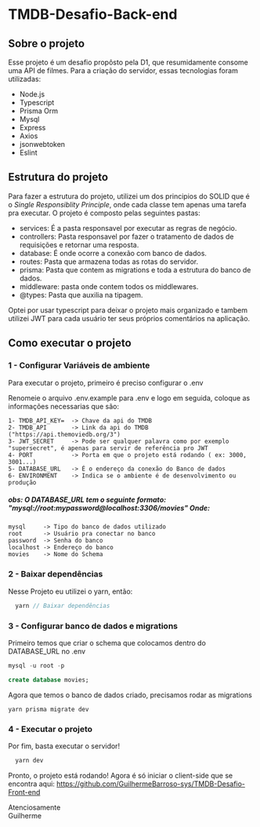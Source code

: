 # TMDB-Desafio-Back-end
## Sobre o projeto
  Esse projeto é um desafio propôsto pela D1, que resumidamente consome uma API de filmes. Para a criação do servidor, essas tecnologias foram utilizadas:
  - Node.js
  - Typescript
  - Prisma Orm
  - Mysql
  - Express
  - Axios
  - jsonwebtoken 
  - Eslint
## Estrutura do projeto
Para fazer a estrutura do projeto, utilizei um dos principios do SOLID que é o <i>Single Responsiblity Principle</i>, onde cada classe tem apenas uma tarefa pra executar. O projeto é composto pelas seguintes pastas:
  - services: É a pasta responsavel por executar as regras de negócio.
  - controllers: Pasta responsavel por fazer o tratamento de dados de requisições e retornar uma resposta.
  - database: É onde ocorre a conexão com banco de dados.
  - routes: Pasta que armazena todas as rotas do servidor.
  - prisma: Pasta que contem as migrations e toda a estrutura do banco de dados.
  - middleware: pasta onde contem todos os middlewares.
  - @types: Pasta que auxilia na tipagem.

Optei por usar typescript para deixar o projeto mais organizado e tambem utilizei JWT para cada usuário ter seus próprios comentários na aplicação.

## Como executar o projeto

### 1 - Configurar Variáveis de ambiente
Para executar o projeto, primeiro é preciso configurar o .env

Renomeie o arquivo .env.example para .env e logo em seguida, coloque as informações necessarias que são:
    
    1- TMDB_API_KEY=  -> Chave da api do TMDB
    2- TMDB_API       -> Link da api do TMDB ("https://api.themoviedb.org/3")
    3- JWT_SECRET     -> Pode ser qualquer palavra como por exemplo "supersecret", é apenas para servir de referência pro JWT
    4- PORT           -> Porta em que o projeto está rodando ( ex: 3000, 3001...)
    5- DATABASE_URL   -> É o endereço da conexão do Banco de dados
    6- ENVIRONMENT    -> Indica se o ambiente é de desenvolvimento ou produção

    
<h5> 
  obs: O DATABASE_URL tem o seguinte formato: "mysql://root:mypassword@localhost:3306/movies" Onde:
</h5>

    mysql     -> Tipo do banco de dados utilizado
    root      -> Usuário pra conectar no banco
    password  -> Senha do banco
    localhost -> Endereço do banco
    movies    -> Nome do Schema
    
### 2 - Baixar dependências
Nesse Projeto eu utilizei o yarn, então:
```ts
  yarn // Baixar dependências  
```

### 3 - Configurar banco de dados e migrations
Primeiro temos que criar o schema que colocamos dentro do DATABASE_URL no .env

```sql
mysql -u root -p

create database movies;
```

Agora que temos o banco de dados criado, precisamos rodar as migrations

```
yarn prisma migrate dev
```

### 4 - Executar o projeto
Por fim, basta executar o servidor!
```ts
  yarn dev
```
Pronto, o projeto está rodando! Agora é só iniciar o client-side que se encontra aqui: https://github.com/GuilhermeBarroso-sys/TMDB-Desafio-Front-end <br>
 
    
Atenciosamente <br>
Guilherme
